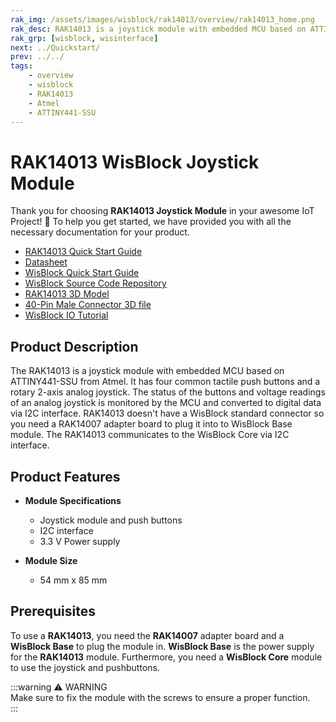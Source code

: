 ```yaml
---
rak_img: /assets/images/wisblock/rak14013/overview/rak14013_home.png
rak_desc: RAK14013 is a joystick module with embedded MCU based on ATTINY441-SSU from Atmel.
rak_grp: [wisblock, wisinterface]
next: ../Quickstart/
prev: ../../
tags:
    - overview
    - wisblock
    - RAK14013
    - Atmel
    - ATTINY441-SSU
---
```



# RAK14013 WisBlock Joystick Module

Thank you for choosing **RAK14013 Joystick Module** in your awesome IoT Project! 🎉 To help you get started, we have provided you with all the necessary documentation for your product.

* [RAK14013 Quick Start Guide](../Quickstart/)
* [Datasheet](../Datasheet/)
* <a href="../../Quickstart/" target="_blank">WisBlock Quick Start Guide</a>
* [WisBlock Source Code Repository](https://github.com/RAKWireless/WisBlock/)
* [RAK14013 3D Model](https://downloads.rakwireless.com/3D_File/WisBlock/3D_RAK14013.stp)
* [40-Pin Male Connector 3D file](https://downloads.rakwireless.com/3D_File/Accessory/WisConnector/M40S1003K6M.stp)
* [WisBlock IO Tutorial](https://docs.rakwireless.com/Knowledge-Hub/Learn/WisBlock-IO-Tutorial/)


## Product Description

The RAK14013 is a joystick module with embedded MCU based on ATTINY441-SSU from Atmel. It has four common tactile push buttons and a rotary 2-axis analog joystick. The status of the buttons and voltage readings of an analog joystick is monitored by the MCU and converted to digital data via I2C interface. RAK14013 doesn't have a WisBlock standard connector so you need a RAK14007 adapter board to plug it into to WisBlock Base module. The RAK14013 communicates to the WisBlock Core via I2C interface.


## Product Features

* **Module Specifications**
    * Joystick module and push buttons
    * I2C interface 
    * 3.3&nbsp;V Power supply

* **Module Size**
    * 54&nbsp;mm x 85&nbsp;mm

## Prerequisites

To use a **RAK14013**, you need the **RAK14007** adapter board and a **WisBlock Base** to plug the module in. **WisBlock Base** is the power supply for the **RAK14013** module. Furthermore, you need a **WisBlock Core** module to use the joystick and pushbuttons.

:::warning ⚠️ WARNING    
Make sure to fix the module with the screws to ensure a proper function.    
:::
